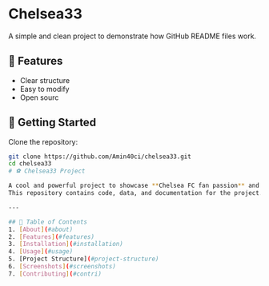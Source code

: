 # Chelsea33

A simple and clean project to demonstrate how GitHub README files work.

## 🔧 Features

- Clear structure
- Easy to modify
- Open sourc

## 🚀 Getting Started

Clone the repository:

```bash
git clone https://github.com/Amin40ci/chelsea33.git
cd chelsea33
# ⚽ Chelsea33 Project

A cool and powerful project to showcase **Chelsea FC fan passion** and coding skills.  
This repository contains code, data, and documentation for the project.

---

## 📜 Table of Contents
1. [About](#about)
2. [Features](#features)
3. [Installation](#installation)
4. [Usage](#usage)
5. [Project Structure](#project-structure)
6. [Screenshots](#screenshots)
7. [Contributing](#contri)

